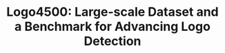 # <p align='center'>Logo4500: Large-scale Dataset and a Benchmark for Advancing Logo Detection </p>
